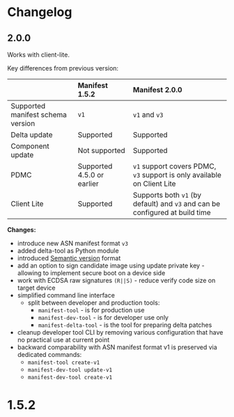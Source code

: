 # Changelog

## 2.0.0
Works with client-lite.

Key differences from previous version:

|                                   | Manifest 1.5.2             | Manifest 2.0.0                                                              |
|:----------------------------------|:---------------------------|:----------------------------------------------------------------------------|
| Supported manifest schema version | `v1`                       | `v1` and `v3`                                                               |
| Delta update                      | Supported                  | Supported                                                                   |
| Component update                  | Not supported              | Supported                                                                   |
| PDMC                              | Supported 4.5.0 or earlier | `v1` support covers PDMC, `v3` support is only available on Client Lite     |
| Client Lite                       | Supported                  | Supports both `v1` (by default) and `v3` and can be configured at build time|

**Changes:**

- introduce new ASN manifest format `v3`
- added delta-tool as Python module
- introduced [Semantic version](https://semver.org/) format
- add an option to sign candidate image using update private key -
  allowing to implement secure boot on a device side
- work with ECDSA raw signatures `(R||S)` - reduce verify code size on
  target device
- simplified command line interface
  - split between developer and production tools:
    - `manifest-tool` - is for production use
    - `manifest-dev-tool` - is for developer use only
    - `manifest-delta-tool` - is the tool for preparing delta patches
- cleanup developer tool CLI by removing various configuration that
  have no practical use at current point
- backward comparability with ASN manifest format v1 is preserved via
  dedicated commands:
   - `manifest-tool create-v1`
   - `manifest-dev-tool update-v1`
   - `manifest-dev-tool create-v1`

# 1.5.2
